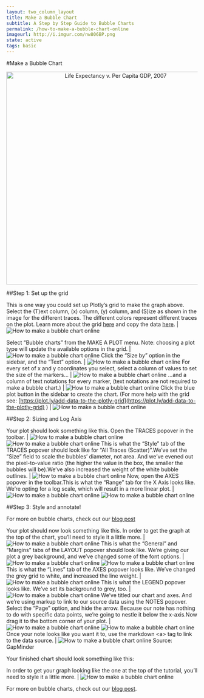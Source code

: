 ```yaml
---
layout: two_column_layout
title: Make a Bubble Chart
subtitle: A Step by Step Guide to Bubble Charts
permalink: /how-to-make-a-bubble-chart-online
imageurl: http://i.imgur.com/nw806BP.png
state: active
tags: basic
---
```


#Make a Bubble Chart

<div>
    <a href="https://plot.ly/~cimar/211/" target="_blank" title="Life Expectancy v. Per Capita GDP, 2007" style="display: block; text-align: center;"><img src="https://plot.ly/~cimar/211.png" alt="Life Expectancy v. Per Capita GDP, 2007" style="max-width: 100%;width: 560px;"  width="560" onerror="this.onerror=null;this.src='https://plot.ly/404.png';" /></a>
    <script data-plotly="cimar:211" src="https://plot.ly/embed.js" async></script>
</div>


##Step 1: Set up the grid

This is one way you could set up Plotly’s grid to make the graph above. Select the (T)ext column, (x) column, (y) column, and (S)ize as shown in the image for the different traces. The different colors represent different traces on the plot. Learn more about the grid [here](https://plot.ly/add-data-to-the-plotly-grid) and copy the data [here](https://plot.ly/~cimar/212). | ![How to make a bubble chart online](https://plot.ly/static/learn/images/web_app_tutorials/how-to-make-a-bubble-chart-online/image21.png)

Select “Bubble charts” from the MAKE A PLOT menu. Note: choosing a plot type will update the available options in the grid. | ![How to make a bubble chart online](https://plot.ly/static/learn/images/web_app_tutorials/how-to-make-a-bubble-chart-online/image10.png)
Click the “Size by” option in the sidebar, and the “Text” option. | ![How to make a bubble chart online](https://plot.ly/static/learn/images/web_app_tutorials/how-to-make-a-bubble-chart-online/image02.png)
For every set of x and y coordinates you select, select a column of values to set the size of the markers&#8230; | ![How to make a bubble chart online](https://plot.ly/static/learn/images/web_app_tutorials/how-to-make-a-bubble-chart-online/image19.png)
&#8230;and a column of text notations for every marker, (text notations are not required to make a bubble chart.) | ![How to make a bubble chart online](https://plot.ly/static/learn/images/web_app_tutorials/how-to-make-a-bubble-chart-online/image03.png)
Click the blue plot button in the sidebar to create the chart.  (For more help with the grid see: [https://plot.ly/add-data-to-the-plotly-grid](https://plot.ly/add-data-to-the-plotly-grid) ) |  ![How to make a bubble chart online](https://plot.ly/static/learn/images/web_app_tutorials/how-to-make-a-bubble-chart-online/image15.png)

##Step 2: Sizing and Log Axis

Your plot should look something like this.  Open the TRACES popover in the toolbar. |  ![How to make a bubble chart online](https://plot.ly/static/learn/images/web_app_tutorials/how-to-make-a-bubble-chart-online/image13.png) ![How to make a bubble chart online](https://plot.ly/static/learn/images/web_app_tutorials/how-to-make-a-bubble-chart-online/image11.png)
This is what the “Style” tab of the TRACES popover should look like for “All Traces (Scatter)”.We’ve set the “Size” field to scale the bubbles’ diameter, not area.  And we’ve evened out the pixel-to-value ratio (the higher the value in the box, the smaller the bubbles will be).We’ve also increased the weight of the white bubble outlines. |  ![How to make a bubble chart online](https://plot.ly/static/learn/images/web_app_tutorials/how-to-make-a-bubble-chart-online/image20.png)
Now, open the AXES popover in the toolbar.This is what the “Range” tab for the X Axis looks like. We’re opting for a log scale, which will result in a more linear plot. |  ![How to make a bubble chart online](https://plot.ly/static/learn/images/web_app_tutorials/how-to-make-a-bubble-chart-online/image04.png)  ![How to make a bubble chart online](https://plot.ly/static/learn/images/web_app_tutorials/how-to-make-a-bubble-chart-online/image18.png)

##Step 3: Style and annotate!

For more on bubble charts, check out our [blog post](http://blog.plot.ly/post/71637573256/the-power-of-bubble-charts)

Your plot should now look something like this. In order to get the graph at the top of the chart, you’ll need to style it a little more. |  ![How to make a bubble chart online](https://plot.ly/static/learn/images/web_app_tutorials/how-to-make-a-bubble-chart-online/image12.png)
This is what the “General” and “Margins” tabs of the LAYOUT popover should look like. We’re giving our plot a grey background, and we’ve changed some of the font options. |  ![How to make a bubble chart online](https://plot.ly/static/learn/images/web_app_tutorials/how-to-make-a-bubble-chart-online/image07.png)  ![How to make a bubble chart online](https://plot.ly/static/learn/images/web_app_tutorials/how-to-make-a-bubble-chart-online/image00.png)
This is what the “Lines” tab of the AXES popover looks like. We’ve changed the grey grid to white, and increased the line weight. | ![How to make a bubble chart online](https://plot.ly/static/learn/images/web_app_tutorials/how-to-make-a-bubble-chart-online/image17.png)
This is what the LEGEND popover looks like.  We’ve set its background to grey, too. |  ![How to make a bubble chart online](https://plot.ly/static/learn/images/web_app_tutorials/how-to-make-a-bubble-chart-online/image09.png)
We’ve titled our chart and axes.  And we’re using markup to link to our source data using the NOTES popover. Select the “Page” option, and hide the arrow. Because our note has nothing to do with specific data points, we’re going to nestle it below the x-axis.Now drag it to the bottom corner of your plot. |  ![How to make a bubble chart online](https://plot.ly/static/learn/images/web_app_tutorials/how-to-make-a-bubble-chart-online/image16.png) ![How to make a bubble chart online](https://plot.ly/static/learn/images/web_app_tutorials/how-to-make-a-bubble-chart-online/image01.png)
Once your note looks like you want it to, use the markdown &lt;a&gt; tag to link to the data source. |  ![How to make a bubble chart online](https://plot.ly/static/learn/images/web_app_tutorials/how-to-make-a-bubble-chart-online/image14.png) Source: GapMinder

Your finished chart should look something like this:

In order to get your graph looking like the one at the top of the tutorial, you’ll need to style it a little more. |  ![How to make a bubble chart online](https://plot.ly/static/learn/images/web_app_tutorials/how-to-make-a-bubble-chart-online/image06.png)

For more on bubble charts, check out our [blog post](http://blog.plot.ly/post/71637573256/the-power-of-bubble-charts).
